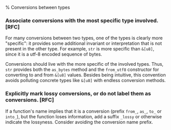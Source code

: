 % Conversions between types

### Associate conversions with the most specific type involved. **[RFC]**

For many conversions between two types, one of the types is clearly more
"specific": it provides some additional invariant or interpretation that is not
present in the other type. For example, `str` is more specific than `&[u8]`,
since it is a utf-8 encoded sequence of bytes.

Conversions should live with the more specific of the involved types. Thus,
`str` provides both the `as_bytes` method and the `from_utf8` constructor for
converting to and from `&[u8]` values. Besides being intuitive, this convention
avoids polluting concrete types like `&[u8]` with endless conversion methods.

### Explicitly mark lossy conversions, or do not label them as conversions. **[RFC]**

If a function's name implies that it is a conversion (prefix `from_`, `as_`,
`to_` or `into_`), but the function loses information, add a suffix `_lossy` or
otherwise indicate the lossyness. Consider avoiding the conversion name prefix.
